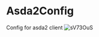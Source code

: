 # Asda2Config
Config for asda2 client
![sV73OuS](https://user-images.githubusercontent.com/79727598/109391548-6d8a4c00-78f6-11eb-948f-27cbc07efd4b.png)

